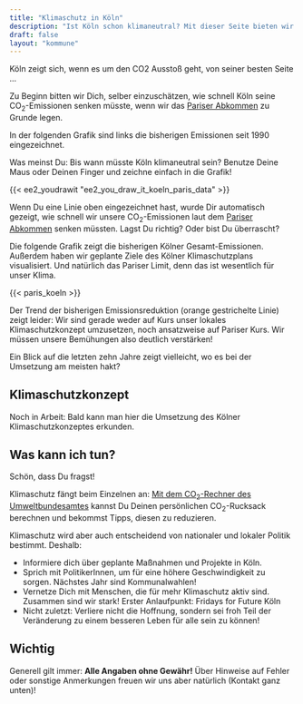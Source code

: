 ```yaml
---
title: "Klimaschutz in Köln"
description: "Ist Köln schon klimaneutral? Mit dieser Seite bieten wir interessierten KölnerInnen die Möglichkeit, sich schnell und einfach über Klimaschutz in Köln zu informieren."
draft: false
layout: "kommune"
---
```


Köln zeigt sich, wenn es um den CO2 Ausstoß geht, von seiner besten Seite ...

Zu Beginn bitten wir Dich, selber einzuschätzen, wie schnell Köln seine
CO<sub>2</sub>-Emissionen senken müsste, wenn wir das [Pariser Abkommen](../../paris-limits) zu Grunde legen.

In der folgenden Grafik sind links die bisherigen Emissionen seit 1990 eingezeichnet.

Was meinst Du: Bis wann müsste Köln klimaneutral sein? Benutze Deine Maus oder Deinen Finger und zeichne einfach in die Grafik!


{{< ee2_youdrawit "ee2_you_draw_it_koeln_paris_data" >}}

Wenn Du eine Linie oben eingezeichnet hast, wurde Dir automatisch gezeigt, wie schnell wir unsere CO<sub>2</sub>-Emissionen laut dem [Pariser Abkommen](../../paris-limits) senken müssten. Lagst Du richtig? Oder bist Du überrascht?

Die folgende Grafik zeigt die bisherigen Kölner Gesamt-Emissionen. Außerdem haben wir geplante Ziele des Kölner Klimaschutzplans visualisiert. Und natürlich das Pariser Limit, denn das ist wesentlich für unser Klima.

{{< paris_koeln >}}

Der Trend der bisherigen Emissionsreduktion (orange gestrichelte Linie) zeigt leider:
Wir sind gerade weder auf Kurs unser lokales Klimaschutzkonzept umzusetzen, noch ansatzweise auf Pariser Kurs. Wir müssen unsere Bemühungen also deutlich verstärken!

Ein Blick auf die letzten zehn Jahre zeigt vielleicht, wo es bei der Umsetzung am meisten hakt?

## Klimaschutzkonzept

Noch in Arbeit: Bald kann man hier die Umsetzung des Kölner Klimaschutzkonzeptes erkunden.
<!-- {{< modules_koeln >}} -->

## Was kann ich tun?

Schön, dass Du fragst!

Klimaschutz fängt beim Einzelnen an: [Mit dem CO<sub>2</sub>-Rechner des Umweltbundesamtes](https://uba.co2-rechner.de/de_DE/) kannst Du Deinen persönlichen CO<sub>2</sub>-Rucksack berechnen und bekommst Tipps, diesen zu reduzieren.

Klimaschutz wird aber auch entscheidend von nationaler und lokaler Politik bestimmt.
Deshalb:

- Informiere dich über geplante Maßnahmen und Projekte in Köln.
- Sprich mit PolitikerInnen, um für eine höhere Geschwindigkeit zu sorgen. Nächstes Jahr sind Kommunalwahlen!
- Vernetze Dich mit Menschen, die für mehr Klimaschutz aktiv sind. Zusammen sind wir stark! Erster Anlaufpunkt: Fridays for Future Köln
- Nicht zuletzt: Verliere nicht die Hoffnung, sondern sei froh Teil der Veränderung zu einem besseren Leben für alle sein zu können!


## Wichtig

Generell gilt immer: **Alle Angaben ohne Gewähr!** Über Hinweise auf
Fehler oder sonstige Anmerkungen freuen wir uns aber natürlich (Kontakt ganz unten)!
